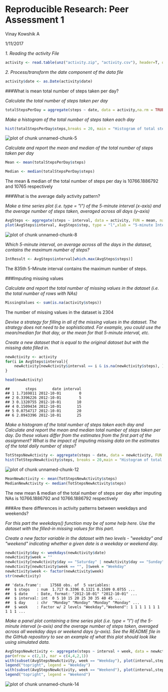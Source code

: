 Reproducible Research: Peer Assessment 1
==========================================

Vinay Kowshik A

1/11/2017





*1. Reading the activity File*

```r
activity <- read.table(unz("activity.zip", "activity.csv"), header=T, quote="\"", sep=",")
```

*2. Process/transform the date component of the data file*

```r
activity$date <- as.Date(activity$date)
```

###What is mean total number of steps taken per day?

*Calculate the total number of steps taken per day*

```r
totalStepsPerDay = aggregate(steps ~ date, data = activity,na.rm = TRUE , FUN = sum)
```

*Make a histogram of the total number of steps taken each day*

```r
hist(totalStepsPerDay$steps,breaks = 20, main = "Histogram of total steps taken per day", xlab = "Steps", ylab = "Frequency")
```

![plot of chunk unnamed-chunk-5](figure/unnamed-chunk-5-1.png)

*Calculate and report the mean and median of the total number of steps taken per day*

```r
Mean <- mean(totalStepsPerDay$steps)
```


```r
Median <- median(totalStepsPerDay$steps)
```

The mean & median of the total number of steps per day is 10766.1886792 and 10765 respectively

###What is the average daily activity pattern?

*Make a time series plot (i.e. type = "l") of the 5-minute interval (x-axis) and the average number of steps taken, averaged across all days (y-axis)*

```r
AvgSteps <- aggregate(steps ~ interval, data = activity, FUN = mean, na.rm = TRUE)
plot(AvgSteps$interval, AvgSteps$step, type = "l",xlab = "5-minute Interval", ylab = "Average Number of Steps", main = "Time Series - Average number of steps taken")
```

![plot of chunk unnamed-chunk-8](figure/unnamed-chunk-8-1.png)

*Which 5-minute interval, on average across all the days in the dataset, contains the maximum number of steps?*

```r
IntResult <- AvgSteps$interval[which.max(AvgSteps$steps)]
```

The 835th 5-Minute interval contains the maximum number of steps.


###Imputing missing values

*Calculate and report the total number of missing values in the dataset (i.e. the total number of rows with NAs)*

```r
MissingValues <- sum(is.na(activity$steps))
```

The number of missing values in the dataset is 2304


*Devise a strategy for filling in all of the missing values in the dataset. The strategy does not need to be sophisticated. For example, you could use the mean/median for that day, or the mean for that 5-minute interval, etc.*

*Create a new dataset that is equal to the original dataset but with the missing data filled in.*

```r
newActivity <- activity
for(i in AvgSteps$interval){
    newActivity[newActivity$interval == i & is.na(newActivity$steps), ]$steps <- AvgSteps$steps[AvgSteps$interval==i]
}

head(newActivity)
```

```
##       steps       date interval
## 1 1.7169811 2012-10-01        0
## 2 0.3396226 2012-10-01        5
## 3 0.1320755 2012-10-01       10
## 4 0.1509434 2012-10-01       15
## 5 0.0754717 2012-10-01       20
## 6 2.0943396 2012-10-01       25
```

*Make a histogram of the total number of steps taken each day and Calculate and report the mean and median total number of steps taken per day. Do these values differ from the estimates from the first part of the assignment? What is the impact of imputing missing data on the estimates of the total daily number of steps?*


```r
TotStepsNewActivity <- aggregate(steps ~ date, data = newActivity, FUN = sum, na.rm = TRUE)
hist(TotStepsNewActivity$steps, breaks = 20,main = "Histogram of total steps taken per day", xlab = "Steps", ylab = "Frequency")
```

![plot of chunk unnamed-chunk-12](figure/unnamed-chunk-12-1.png)

```r
MeanNewActivity <- mean(TotStepsNewActivity$steps)
MedianNewActivity <- median(TotStepsNewActivity$steps)
```

The new mean & median of the total number of steps per day after imputing NAs is 10766.1886792 and 10766.1886792 respectively


###Are there differences in activity patterns between weekdays and weekends?

*For this part the weekdays() function may be of some help here. Use the dataset with the filled-in missing values for this part.*


*Create a new factor variable in the dataset with two levels - "weekday" and "weekend" indicating whether a given date is a weekday or weekend day.*


```r
newActivity$day <- weekdays(newActivity$date)
newActivity$week = ""
newActivity[newActivity$day == "Saturday" | newActivity$day == "Sunday", ]$week = "Weekend"
newActivity[newActivity$week == "", ]$week = "Weekday"
newActivity$week <- factor(newActivity$week)
str(newActivity)
```

```
## 'data.frame':	17568 obs. of  5 variables:
##  $ steps   : num  1.717 0.3396 0.1321 0.1509 0.0755 ...
##  $ date    : Date, format: "2012-10-01" "2012-10-01" ...
##  $ interval: int  0 5 10 15 20 25 30 35 40 45 ...
##  $ day     : chr  "Monday" "Monday" "Monday" "Monday" ...
##  $ week    : Factor w/ 2 levels "Weekday","Weekend": 1 1 1 1 1 1 1 1 1 1 ...
```

*Make a panel plot containing a time series plot (i.e. type = "l") of the 5-minute interval (x-axis) and the average number of steps taken, averaged across all weekday days or weekend days (y-axis). See the README file in the GitHub repository to see an example of what this plot should look like using simulated data.*


```r
AvgStepsNewActivity <- aggregate(steps ~ interval + week, data = newActivity, FUN = mean)
par(mfrow = c(2,1), mar = c(4,4,2,1))
with(subset(AvgStepsNewActivity, week == "Weekday"), plot(interval,steps,xlab = "5 Minute Interval", ylab = "Avg Number of Steps",type = "l",main = "Average Number of steps across Weekdays vs Weekends"))
legend("topright", legend = "Weekday")
with(subset(AvgStepsNewActivity, week == "Weekend"), plot(interval,steps,xlab = "5 Minute Interval", ylab = "Avg Number of Steps", type = "l"))
legend("topright", legend = "Weekend")
```

![plot of chunk unnamed-chunk-14](figure/unnamed-chunk-14-1.png)
